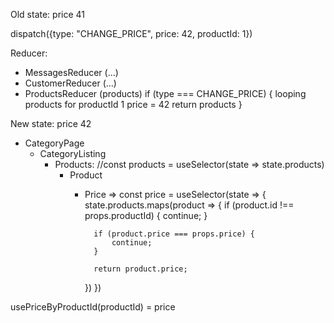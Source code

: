 
Old state: price 41

dispatch({type: "CHANGE_PRICE", price: 42, productId: 1})

Reducer:
- MessagesReducer (...)
- CustomerReducer (...)
- ProductsReducer (products)
    if (type === CHANGE_PRICE) {
        looping products
            for productId 1
                price = 42
        return products
    }

New state: price 42

- CategoryPage
    - CategoryListing
        - Products: //const products = useSelector(state => state.products)
            - Product
                - Price => const price = useSelector(state => {
                    state.products.maps(product => {
                        if (product.id !== props.productId) {
                            continue;
                        }

                        if (product.price === props.price) {
                            continue;
                        }

                        return product.price;
                    })
                })

usePriceByProductId(productId) = price